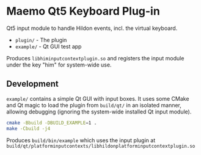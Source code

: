 # Maemo Qt5 Keyboard Plug-in

Qt5 input module to handle Hildon events, incl. the virtual keyboard.

- `plugin/` - The plugin
- `example/` - Qt GUI test app 

Produces `libhiminputcontextplugin.so` and registers the input module under the key "him" for system-wide use.

## Development

`example/` contains a simple Qt GUI with input boxes. It uses some CMake and Qt magic to load the 
plugin from `build/qt/` in an isolated manner, allowing debugging (ignoring 
the system-wide installed Qt input module).

```bash
cmake -Bbuild -DBUILD_EXAMPLE=1 . 
make -Cbuild -j4
``` 

Produces `build/bin/example` which uses the input plugin at `build/qt/platforminputcontexts/libhildonplatforminputcontextplugin.so`  
